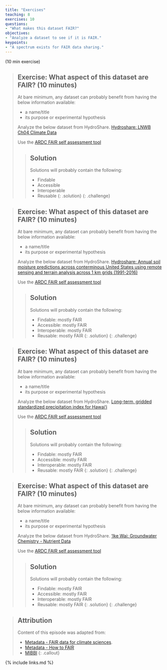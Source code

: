 ```yaml
---
title: "Exercises"
teaching: 8
exercises: 10
questions:
- "What makes this dataset FAIR?"
objectives:
- "Analyze a dataset to see if it is FAIR."
keypoints:
- "A spectrum exists for FAIR data sharing."
---
```

(10 min exercise)

> ## Exercise: What aspect of this dataset are FAIR? (10 minutes)
> At bare minimum, any dataset can probably benefit from having the below information available:
> * a name/title
> * its purpose or experimental hypothesis
>
> Analyze the below dataset from HydroShare.
> [Hydroshare: LNWB Ch04 Climate Data](https://www.hydroshare.org/resource/2d58ac373e4f4174a3050a046aaf121e/)
>
>Use the [ARDC FAIR self assessment tool](https://ardc.edu.au/resources/aboutdata/fair-data/fair-self-assessment-tool/)
>
>> ## Solution
>> Solutions will probably contain the following:
>> * Findable
>> * Accessible
>> * Interoperable
>> * Reusable
> {: .solution}
{: .challenge}

> ## Exercise: What aspect of this dataset are FAIR? (10 minutes)
> At bare minimum, any dataset can probably benefit from having the below information available:
> * a name/title
> * its purpose or experimental hypothesis
>
> Analyze the below dataset from HydroShare.
> [Hydroshare: Annual soil moisture predictions across conterminous United States using remote sensing and terrain analysis across 1 km grids (1991-2016)](https://www.hydroshare.org/resource/b8f6eae9d89241cf8b5904033460af61/)
>
>Use the [ARDC FAIR self assessment tool](https://ardc.edu.au/resources/aboutdata/fair-data/fair-self-assessment-tool/)
>
>> ## Solution
>> Solutions will probably contain the following:
>> * Findable: mostly FAIR
>> * Accessible: mostly FAIR
>> * Interoperable: mostly FAIR
>> * Reusable: mostly FAIR
> {: .solution}
{: .challenge}

> ## Exercise: What aspect of this dataset are FAIR? (10 minutes)
> At bare minimum, any dataset can probably benefit from having the below information available:
> * a name/title
> * its purpose or experimental hypothesis
>
> Analyze the below dataset from HydroShare.
> [Long-term, gridded standardized precipitation index for Hawai‘i](http://ikewai.org/data/?dd=3737090897300090390-242ac1110-0001-012)
>
>Use the [ARDC FAIR self assessment tool](https://ardc.edu.au/resources/aboutdata/fair-data/fair-self-assessment-tool/)
>
>> ## Solution
>> Solutions will probably contain the following:
>> * Findable: mostly FAIR
>> * Accessible: mostly FAIR
>> * Interoperable: mostly FAIR
>> * Reusable: mostly FAIR
> {: .solution}
{: .challenge}

> ## Exercise: What aspect of this dataset are FAIR? (10 minutes)
> At bare minimum, any dataset can probably benefit from having the below information available:
> * a name/title
> * its purpose or experimental hypothesis
>
> Analyze the below dataset from HydroShare.
> [‘Ike Wai: Groundwater Chemistry - Nutrient Data](http://ikewai.org/groundwater-chemistry-nutrient-data/)
>
>Use the [ARDC FAIR self assessment tool](https://ardc.edu.au/resources/aboutdata/fair-data/fair-self-assessment-tool/)
>
>> ## Solution
>> Solutions will probably contain the following:
>> * Findable: mostly FAIR
>> * Accessible: mostly FAIR
>> * Interoperable: mostly FAIR
>> * Reusable: mostly FAIR
> {: .solution}
{: .challenge}


> ## Attribution
>
> Content of this episode was adapted from:
> - [Metadata - FAIR data for climate sciences](https://escience-academy.github.io/Lesson-FAIR-Data-Climate/metadata/index.html).
> - [Metadata - How to FAIR](https://howtofair.dk/how-to-fair/metadata/)
> - [MIBBI](https://fairsharing.org/collection/MIBBI)
{: .callout}

{% include links.md %}
